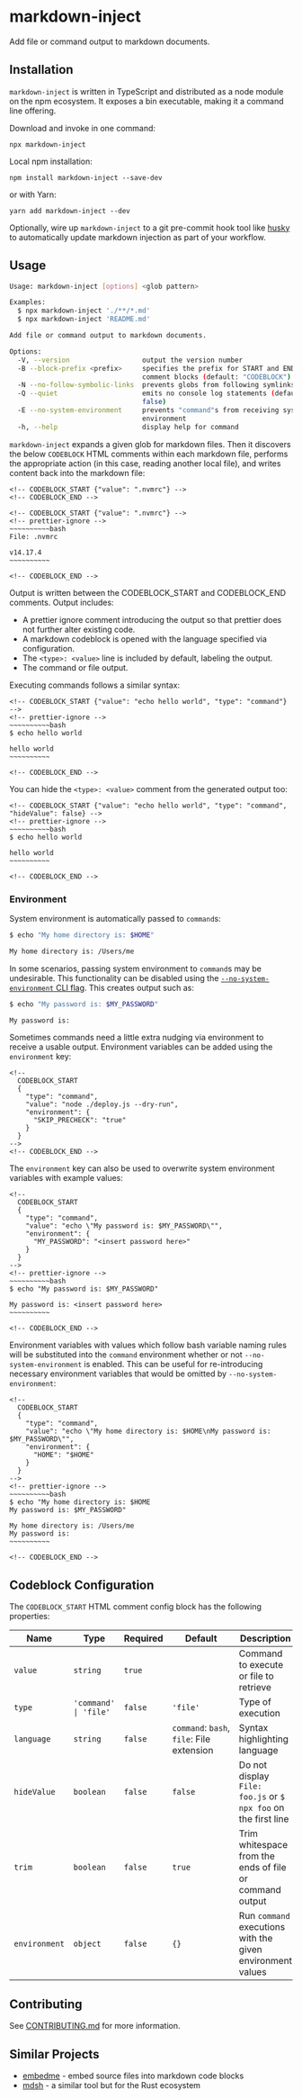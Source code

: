 # markdown-inject

Add file or command output to markdown documents.

<!-- GIF -->

## Installation

`markdown-inject` is written in TypeScript and distributed as a node module on the npm ecosystem. It exposes a bin executable, making it a command line offering.

Download and invoke in one command:

```
npx markdown-inject
```

Local npm installation:

```
npm install markdown-inject --save-dev
```

or with Yarn:

```
yarn add markdown-inject --dev
```

Optionally, wire up `markdown-inject` to a git pre-commit hook tool like [husky](https://github.com/typicode/husky) to automatically update markdown injection as part of your workflow.

## Usage

<!-- CODEBLOCK_START {"type": "command", "value": "node dist --help", "hideValue": true} -->
<!-- prettier-ignore -->
~~~~~~~~~~bash
Usage: markdown-inject [options] <glob pattern>

Examples:
  $ npx markdown-inject './**/*.md'
  $ npx markdown-inject 'README.md'

Add file or command output to markdown documents.

Options:
  -V, --version                  output the version number
  -B --block-prefix <prefix>     specifies the prefix for START and END HTML
                                 comment blocks (default: "CODEBLOCK")
  -N --no-follow-symbolic-links  prevents globs from following symlinks
  -Q --quiet                     emits no console log statements (default:
                                 false)
  -E --no-system-environment     prevents "command"s from receiving system
                                 environment
  -h, --help                     display help for command
~~~~~~~~~~

<!-- CODEBLOCK_END -->

`markdown-inject` expands a given glob for markdown files. Then it discovers the below `CODEBLOCK` HTML comments within each markdown file, performs the appropriate action (in this case, reading another local file), and writes content back into the markdown file:

<!-- CODEBLOCK_START_USAGE {"ignore": true} -->

```
<!-- CODEBLOCK_START {"value": ".nvmrc"} -->
<!-- CODEBLOCK_END -->
```

<!-- CODEBLOCK_END_USAGE -->

```
<!-- CODEBLOCK_START {"value": ".nvmrc"} -->
<!-- prettier-ignore -->
~~~~~~~~~~bash
File: .nvmrc

v14.17.4
~~~~~~~~~~

<!-- CODEBLOCK_END -->
```

Output is written between the CODEBLOCK_START and CODEBLOCK_END comments. Output includes:

- A prettier ignore comment introducing the output so that prettier does not further alter existing code.
- A markdown codeblock is opened with the language specified via configuration.
- The `<type>: <value>` line is included by default, labeling the output.
- The command or file output.

Executing commands follows a similar syntax:

```
<!-- CODEBLOCK_START {"value": "echo hello world", "type": "command"} -->
<!-- prettier-ignore -->
~~~~~~~~~~bash
$ echo hello world

hello world
~~~~~~~~~~

<!-- CODEBLOCK_END -->
```

You can hide the `<type>: <value>` comment from the generated output too:

```
<!-- CODEBLOCK_START {"value": "echo hello world", "type": "command", "hideValue": false} -->
<!-- prettier-ignore -->
~~~~~~~~~~bash
$ echo hello world

hello world
~~~~~~~~~~

<!-- CODEBLOCK_END -->
```

### Environment

System environment is automatically passed to `command`s:

<!--
  CODEBLOCK_START
  {
    "type": "command",
    "value": "echo \"My home directory is: $HOME\"",
    "environment": {
      "comment": "Be careful with these or you'll leak your actual home dir",
      "HOME": "/Users/me"
    }
  }
-->
<!-- prettier-ignore -->
~~~~~~~~~~bash
$ echo "My home directory is: $HOME"

My home directory is: /Users/me
~~~~~~~~~~

<!-- CODEBLOCK_END -->

In some scenarios, passing system environment to `command`s may be undesirable. This functionality can be disabled using the [`--no-system-environment` CLI flag](#usage). This creates output such as:

<!-- CODEBLOCK_START
  {
    "type": "command",
    "value": "echo \"My password is: $MY_PASSWORD\"",
    "environment": {
      "comment": "just in case?",
      "MY_PASSWORD": ""
    }
  }
-->
<!-- prettier-ignore -->
~~~~~~~~~~bash
$ echo "My password is: $MY_PASSWORD"

My password is:
~~~~~~~~~~

<!-- CODEBLOCK_END -->

Sometimes commands need a little extra nudging via environment to receive a usable output. Environment variables can be added using the `environment` key:

<!-- CODEBLOCK_START_EXAMPLE_PASSED_ENVIRONMENT {"ignore": true} -->

```
<!--
  CODEBLOCK_START
  {
    "type": "command",
    "value": "node ./deploy.js --dry-run",
    "environment": {
      "SKIP_PRECHECK": "true"
    }
  }
-->
<!-- CODEBLOCK_END -->
```

<!-- CODEBLOCK_END_EXAMPLE_PASSED_ENVIRONMENT -->

The `environment` key can also be used to overwrite system environment variables with example values:

```
<!--
  CODEBLOCK_START
  {
    "type": "command",
    "value": "echo \"My password is: $MY_PASSWORD\"",
    "environment": {
      "MY_PASSWORD": "<insert password here>"
    }
  }
-->
<!-- prettier-ignore -->
~~~~~~~~~~bash
$ echo "My password is: $MY_PASSWORD"

My password is: <insert password here>
~~~~~~~~~~

<!-- CODEBLOCK_END -->
```

Environment variables with values which follow bash variable naming rules will be substituted into the `command` environment whether or not `--no-system-environment` is enabled. This can be useful for re-introducing necessary environment variables that would be omitted by `--no-system-environment`:

<!-- CODEBLOCK_START_EXAMPLE_MAP_ENV {"ignore": true} -->

```
<!--
  CODEBLOCK_START
  {
    "type": "command",
    "value": "echo \"My home directory is: $HOME\nMy password is: $MY_PASSWORD\"",
    "environment": {
      "HOME": "$HOME"
    }
  }
-->
<!-- prettier-ignore -->
~~~~~~~~~~bash
$ echo "My home directory is: $HOME
My password is: $MY_PASSWORD"

My home directory is: /Users/me
My password is:
~~~~~~~~~~

<!-- CODEBLOCK_END -->
```

<!-- CODEBLOCK_END_EXAMPLE_MAP_ENV -->

## Codeblock Configuration

The `CODEBLOCK_START` HTML comment config block has the following properties:

| Name          | Type                  | Required | Default                                             | Description                                                    |
| ------------- | --------------------- | -------- | --------------------------------------------------- | -------------------------------------------------------------- |
| `value`       | `string`              | `true`   |                                                     | Command to execute or file to retrieve                         |
| `type`        | `'command' \| 'file'` | `false`  | `'file'`                                            | Type of execution                                              |
| `language`    | `string`              | `false`  | `command`:&nbsp;`bash`, `file`:&nbsp;File extension | Syntax highlighting language                                   |
| `hideValue`   | `boolean`             | `false`  | `false`                                             | Do not display `File: foo.js` or `$ npx foo` on the first line |
| `trim`        | `boolean`             | `false`  | `true`                                              | Trim whitespace from the ends of file or command output        |
| `environment` | `object`              | `false`  | `{}`                                                | Run `command` executions with the given environment values     |

## Contributing

See [CONTRIBUTING.md](/CONTRIBUTING.md) for more information.

## Similar Projects

- [embedme](https://github.com/zakhenry/embedme) - embed source files into markdown code blocks
- [mdsh](https://github.com/zimbatm/mdsh) - a similar tool but for the Rust ecosystem
